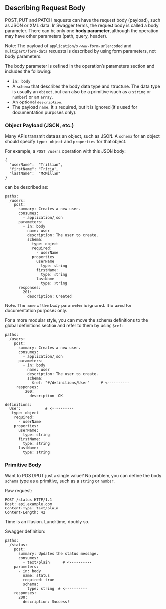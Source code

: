 ## Describing Request Body
POST, PUT and PATCH requests can have the request body (payload), such as JSON or XML data. In Swagger terms, the request body is called a body parameter. There can be only one **body parameter**, although the operation may have other parameters (path, query, header).

Note: The payload of `application/x-www-form-urlencoded` and `multipart/form-data` requests is described by using form parameters<insert anchor link>, not body parameters.

The body parameter is defined in the operation’s parameters section and includes the following:

- `in: body`
- A `schema` that describes the body data type and structure. The data type is usually an `object`, but can also be a primitive (such as a `string` or `number`) or an `array`.
- An optional `description`.
- The payload `name`. It is required, but it is ignored (it's used for documentation purposes only).

### Object Payload (JSON, etc.)
Many APIs transmit data as an object, such as JSON. A `schema` for an object should specify `type: object` and `properties` for that object.

For example, a `POST /users` operation with this JSON body:

```
{
  "userName":  "Trillian",
  "firstName": "Tricia",
  "lastName":  "McMillan"
}
```

can be described as:

```
paths:
  /users:
    post:
      summary: Creates a new user.
      consumes:
        - application/json
      parameters:
        - in: body
          name: user
          description: The user to create.
          schema:
            type: object
            required:
              - userName
            properties:
              userName:
                type: string
              firstName:
                type: string
              lastName:
                type: string
      responses:
        201:
          description: Created
```

Note: The `name` of the body parameter is ignored. It is used for documentation purposes only.

For a more modular style, you can move the schema definitions to the global definitions section and refer to them by using  `$ref`:

```
paths:
  /users:
    post:
      summary: Creates a new user.
      consumes:
        - application/json
      parameters:
        - in: body
          name: user
          description: The user to create.
          schema:
            $ref: "#/definitions/User"     # <----------
     responses:
         200:
           description: OK

definitions:
  User:           # <----------
   type: object
    required:
      - userName
    properties:
      userName:
        type: string
      firstName:
        type: string
      lastName:
        type: string
```

### Primitive Body
Want to POST/PUT just a single value? No problem, you can define the body `schema` type as a primitive, such as a `string` or `number`.

Raw request:

```
POST /status HTTP/1.1
Host: api.example.com
Content-Type: text/plain
Content-Length: 42
```

Time is an illusion. Lunchtime, doubly so.

Swagger definition:

```
paths:
  /status:
    post:
      summary: Updates the status message.
      consumes:
        - text/plain      # <----------
    parameters:
      - in: body
        name: status
        required: true
        schema:
          type: string  # <----------
    responses:
      200:
        description: Success!
```
